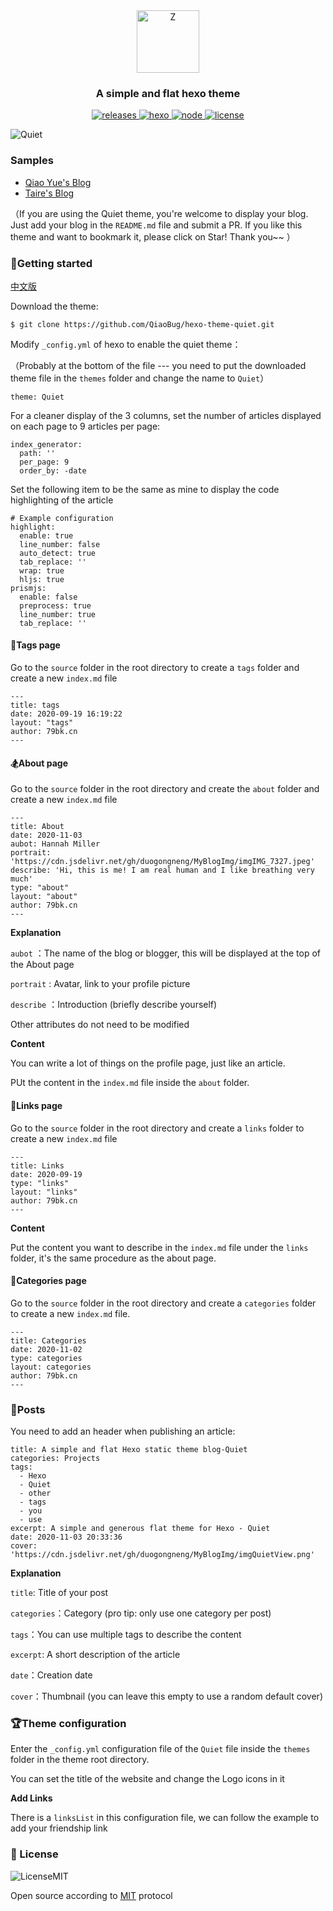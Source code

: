 <div align="center">
  <a href="https://github.com/qiaobug/hexo-theme-quiet/" target="_blank" rel="noopener noreferrer">
    <img src="https://www.79bk.cn/image/logo.png" alt="Z" width="100">
  </a>
</div>

<h3 align="center">A simple and flat hexo theme</h3>  

<div align="center">
  <a href="https://www.79bk.cn/" target="_blank" rel="noopener noreferrer">
    <img alt="releases" src="https://img.shields.io/badge/author-qiaobug-blue.svg?style=flat-square&longCache=true">
  </a>
  <a href="https://hexo.io" target="_blank" rel="noopener noreferrer">
    <img alt="hexo" src="https://img.shields.io/badge/hexo-%3E=4.0.0-blue.svg?style=flat-square&logo=hexo&longCache=true">
  </a>
  <a href="https://nodejs.org" target="_blank" rel="noopener noreferrer">
    <img alt="node" src="https://img.shields.io/badge/node-%3E=10.9.0-green.svg?style=flat-square&logo=Node.js&longCache=true">
  </a>
  <a href="https://github.com/qiaobug/hexo-theme-quiet/blob/master/LICENSE" target="_blank" rel="noopener noreferrer">
    <img alt="license" src="https://img.shields.io/badge/license-MIT-green.svg?style=flat-square&longCache=true">
  </a>
</div>

![Quiet](https://cdn.jsdelivr.net/gh/duogongneng/MyBlogImg/imgQuiet.png)

### Samples

- [Qiao Yue's Blog](https://www.79bk.cn/)
- [Taire's Blog](https://blog.taire.de)

（If you are using the Quiet theme, you're welcome to display your blog. Just add your blog in the `README.md` file and submit a PR. If you like this theme and want to bookmark it, please click on Star! Thank you~~ ）

### 🚁Getting started
[中文版 ](https://github.com/QiaoBug/hexo-theme-quiet/blob/master/README.md) 

Download the theme:

```
$ git clone https://github.com/QiaoBug/hexo-theme-quiet.git
```

Modify `_config.yml` of hexo to enable the quiet theme：

（Probably at the bottom of the file --- you need to put the downloaded theme file in the `themes` folder and change the name to `Quiet`）

```
theme: Quiet
```

For a cleaner display of the 3 columns, set the number of articles displayed on each page to 9 articles per page:

```
index_generator:
  path: ''
  per_page: 9
  order_by: -date
```

Set the following item to be the same as mine to display the code highlighting of the article 

```
# Example configuration
highlight:
  enable: true
  line_number: false
  auto_detect: true
  tab_replace: ''
  wrap: true
  hljs: true
prismjs:
  enable: false
  preprocess: true
  line_number: true
  tab_replace: ''
```

#### 🔧Tags page

Go to the `source` folder in the root directory to create a `tags` folder and create a new `index.md` file 

```
---
title: tags
date: 2020-09-19 16:19:22
layout: "tags"
author: 79bk.cn
---
```

#### 🏂About page

Go to the `source` folder in the root directory and create the `about` folder and create a new `index.md` file 

```
---
title: About
date: 2020-11-03
aubot: Hannah Miller
portrait: 'https://cdn.jsdelivr.net/gh/duogongneng/MyBlogImg/imgIMG_7327.jpeg'
describe: 'Hi, this is me! I am real human and I like breathing very much'
type: "about"
layout: "about"
author: 79bk.cn
---
```

**Explanation**

`aubot` ：The name of the blog or blogger, this will be displayed at the top of the About page 

`portrait` : Avatar, link to your profile picture

`describe` ：Introduction (briefly describe yourself) 

Other attributes do not need to be modified 

**Content**

You can write a lot of things on the profile page, just like an article. 

PUt the content in the `index.md` file inside the `about` folder. 

#### 🎉Links page

Go to the `source` folder in the root directory and create a `links` folder to create a new `index.md` file 

```
---
title: Links
date: 2020-09-19
type: "links"
layout: "links"
author: 79bk.cn
---
```

**Content**

Put the content you want to describe in the `index.md` file under the `links` folder, it's the same procedure as the about page.

#### 🎪Categories page

Go to the `source` folder in the root directory and create a `categories` folder to create a new `index.md` file.

```
---
title: Categories
date: 2020-11-02
type: categories
layout: categories
author: 79bk.cn
---
```

### 📖Posts

You need to add an header when publishing an article:

```
title: A simple and flat Hexo static theme blog-Quiet 
categories: Projects
tags:
  - Hexo
  - Quiet
  - other
  - tags
  - you
  - use
excerpt: A simple and generous flat theme for Hexo - Quiet 
date: 2020-11-03 20:33:36
cover: 'https://cdn.jsdelivr.net/gh/duogongneng/MyBlogImg/imgQuietView.png'
```

**Explanation**

`title`: Title of your post

`categories`：Category (pro tip: only use one category per post)

`tags`：You can use multiple tags to describe the content

`excerpt`: A short description of the article

`date`：Creation date

`cover`：Thumbnail (you can leave this empty to use a random default cover) 

### 🏆Theme configuration

Enter the `_config.yml` configuration file of the `Quiet` file inside the `themes` folder in the theme root directory.

You can set the title of the website and change the Logo icons in it 

**Add Links**

There is a `linksList` in this configuration file, we can follow the example to add your friendship link 

### 📝 License

![LicenseMIT](https://img.shields.io/badge/License-MIT-brightgreen.svg) 

Open source according to [MIT](https://github.com/QiaoBug/hexo-theme-quiet/blob/master/LICENSE) protocol 



